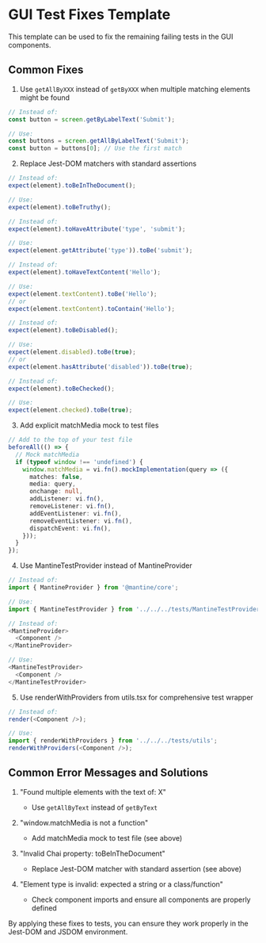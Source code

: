 # GUI Test Fixes Template

This template can be used to fix the remaining failing tests in the GUI components.

## Common Fixes

1. Use `getAllByXXX` instead of `getByXXX` when multiple matching elements might be found

```typescript
// Instead of:
const button = screen.getByLabelText('Submit');

// Use:
const buttons = screen.getAllByLabelText('Submit');
const button = buttons[0]; // Use the first match
```

2. Replace Jest-DOM matchers with standard assertions

```typescript
// Instead of:
expect(element).toBeInTheDocument();

// Use:
expect(element).toBeTruthy();
```

```typescript
// Instead of:
expect(element).toHaveAttribute('type', 'submit');

// Use:
expect(element.getAttribute('type')).toBe('submit');
```

```typescript
// Instead of:
expect(element).toHaveTextContent('Hello');

// Use:
expect(element.textContent).toBe('Hello');
// or
expect(element.textContent).toContain('Hello');
```

```typescript
// Instead of:
expect(element).toBeDisabled();

// Use:
expect(element.disabled).toBe(true);
// or
expect(element.hasAttribute('disabled')).toBe(true);
```

```typescript
// Instead of:
expect(element).toBeChecked();

// Use:
expect(element.checked).toBe(true);
```

3. Add explicit matchMedia mock to test files

```typescript
// Add to the top of your test file
beforeAll(() => {
  // Mock matchMedia
  if (typeof window !== 'undefined') {
    window.matchMedia = vi.fn().mockImplementation(query => ({
      matches: false,
      media: query,
      onchange: null,
      addListener: vi.fn(),
      removeListener: vi.fn(),
      addEventListener: vi.fn(),
      removeEventListener: vi.fn(),
      dispatchEvent: vi.fn(),
    }));
  }
});
```

4. Use MantineTestProvider instead of MantineProvider

```typescript
// Instead of:
import { MantineProvider } from '@mantine/core';

// Use:
import { MantineTestProvider } from '../../../tests/MantineTestProvider';
```

```typescript
// Instead of:
<MantineProvider>
  <Component />
</MantineProvider>

// Use:
<MantineTestProvider>
  <Component />
</MantineTestProvider>
```

5. Use renderWithProviders from utils.tsx for comprehensive test wrapper

```typescript
// Instead of:
render(<Component />);

// Use:
import { renderWithProviders } from '../../../tests/utils';
renderWithProviders(<Component />);
```

## Common Error Messages and Solutions

1. "Found multiple elements with the text of: X"
   - Use `getAllByText` instead of `getByText`

2. "window.matchMedia is not a function"
   - Add matchMedia mock to test file (see above)

3. "Invalid Chai property: toBeInTheDocument"
   - Replace Jest-DOM matcher with standard assertion (see above)

4. "Element type is invalid: expected a string or a class/function"
   - Check component imports and ensure all components are properly defined

By applying these fixes to tests, you can ensure they work properly in the Jest-DOM and JSDOM environment.